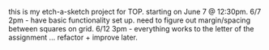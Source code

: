 this is my etch-a-sketch project for TOP.
starting on June 7 @ 12:30pm.
6/7 2pm - have basic functionality set up. need to figure out margin/spacing between squares on grid.
6/12 3pm - everything works to the letter of the assignment ... refactor + improve later.